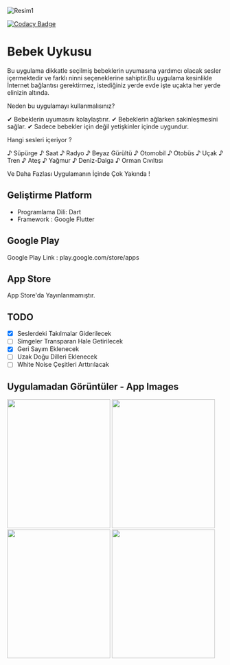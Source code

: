 ![Resim1](https://i.ibb.co/q0PmJLK/main.png)

[![Codacy Badge](https://app.codacy.com/project/badge/Grade/d21c4c2859c04164b9666729bc41019b)](https://www.codacy.com/manual/klaycarda/babySleepSound?utm_source=github.com&amp;utm_medium=referral&amp;utm_content=klaycarda/babySleepSound&amp;utm_campaign=Badge_Grade)

# Bebek Uykusu

Bu uygulama dikkatle seçilmiş bebeklerin uyumasına yardımcı olacak sesler içermektedir ve farklı ninni seçeneklerine sahiptir.Bu uygulama kesinlikle İnternet bağlantısı gerektirmez, istediğiniz yerde evde işte uçakta her yerde elinizin altında.

Neden bu uygulamayı kullanmalısınız?

✔ Bebeklerin uyumasını kolaylaştırır.
✔ Bebeklerin ağlarken sakinleşmesini sağlar.
✔ Sadece bebekler için değil yetişkinler içinde uygundur.

Hangi sesleri içeriyor ?

♪ Süpürge ♪ Saat ♪ Radyo ♪ Beyaz Gürültü ♪ Otomobil ♪ Otobüs ♪ Uçak ♪ Tren ♪ Ateş ♪ Yağmur ♪ Deniz-Dalga ♪ Orman Cıvıltısı

Ve Daha Fazlası Uygulamanın İçinde Çok Yakında !

## Geliştirme Platform
-   Programlama Dili: Dart <br />
-   Framework : Google Flutter <br />

## Google Play

Google Play Link : play.google.com/store/apps

## App Store

App Store'da Yayınlanmamıştır.<br />

## TODO
-   [x] Seslerdeki Takılmalar Giderilecek
-   [ ] Simgeler Transparan Hale Getirilecek
-   [x] Geri Sayım Eklenecek
-   [ ] Uzak Doğu Dilleri Eklenecek
-   [ ] White Noise Çeşitleri Arttırılacak

## Uygulamadan Görüntüler - App Images
<img src="https://i.ibb.co/j6qQGg1/328811-PAIECF-51.png"
	width="240" height="300" />  <img src="https://i.ibb.co/0BYFVbh/328811-PAIECF-511.png" 
	 width="240" height="300" /> 
	 <img src="https://i.ibb.co/KVpwYJ4/328811-PAIECF-5111.png" 
	 width="240" height="300" />  <img src="https://i.ibb.co/tKnPxj9/328811-PAIECF-511111.png" width="240" height="300" />
